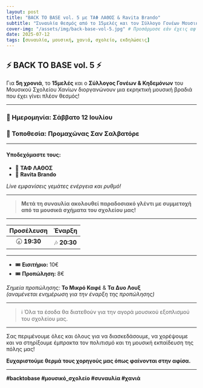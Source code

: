 ```yaml
---
layout: post
title: "BACK TO BASE vol. 5 με ΤΑΦ ΛΑΘΟΣ & Ravita Brando"
subtitle: "Συναυλία θεσμός από το 15μελές και τον Σύλλογο Γονέων Μουσικού Σχολείου Χανίων"
cover-img: "/assets/img/back-base-vol-5.jpg" # Προσάρμοσε εάν έχεις αφίσα!
date: 2025-07-12
tags: [συναυλία, μουσική, χανιά, σχολείο, εκδηλώσεις]
---
```


## ⚡ BACK TO BASE vol. 5 ⚡

Για **5η χρονιά**, το **15μελές** και ο **Σύλλογος Γονέων & Κηδεμόνων** του Μουσικού Σχολείου Χανίων διοργανώνουν μια εκρηκτική μουσική βραδιά που έχει γίνει πλέον θεσμός!

---
### 📅 Ημερομηνία: **Σάββατο 12 Ιουλίου**
### 📍 Τοποθεσία: **Προμαχώνας Σαν Σαλβατόρε**

---

#### Υποδεχόμαστε τους:

- 🎤 **ΤΑΦ ΛΑΘΟΣ**
- 🎤 **Ravita Brando**

*Live εμφανίσεις γεμάτες ενέργεια και ρυθμό!*

---

> **Μετά τη συναυλία ακολουθεί παραδοσιακό γλέντι με συμμετοχή από τα μουσικά σχήματα του σχολείου μας!**

---

| Προσέλευση     | Έναρξη         |
|:--------------:|:--------------:|
| 🕢 **19:30**   | 🎶 **20:30**   |

---

- 🎟️ **Εισιτήριο:** 10€
- 🎟️ **Προπώληση:** 8€

*Σημεία προπώλησης:* **Το Μικρό Καφέ** & **Τα Δυο Λουξ**  
_(αναμένεται ενημέρωση για την έναρξη της προπώλησης)_

---

> ℹ️ Όλα τα έσοδα θα διατεθούν για την αγορά μουσικού εξοπλισμού του σχολείου μας.

---

Σας περιμένουμε όλες και όλους για να διασκεδάσουμε, να χορέψουμε και να στηρίξουμε έμπρακτα τον πολιτισμό και τη μουσική εκπαίδευση της πόλης μας!

**Ευχαριστούμε θερμά τους χορηγούς μας όπως φαίνονται στην αφίσα.**

---


**#backtobase #μουσικό_σχολείο #συναυλία #χανιά**